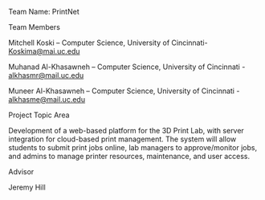 Team Name: PrintNet

Team Members

Mitchell Koski – Computer Science, University of Cincinnati- Koskima@mai.uc.edu

Muhanad Al-Khasawneh – Computer Science, University of Cincinnati - alkhasmr@mail.uc.edu

Muneer Al-Khasawneh – Computer Science, University of Cincinnati - alkhasme@mail.uc.edu

Project Topic Area

Development of a web-based platform for the 3D Print Lab, with server integration for cloud-based print management. The system will allow students to submit print jobs online, lab managers to approve/monitor jobs, and admins to manage printer resources, maintenance, and user access.

Advisor

Jeremy Hill
